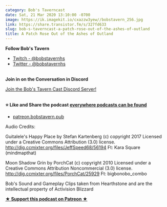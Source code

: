 ```yaml
---
category: Bob's Taverncast
date: Sat, 21 Mar 2020 13:10:00 -0700
image: https://ik.imagekit.io/cxazzw3yew//bobstavern_256.jpg
link: https://share.transistor.fm/s/327fd633
slug: bob-s-taverncast-a-patch-rose-out-of-the-ashes-of-outland
title: A Patch Rose Out of the Ashes of Outland
---
```


<p><strong>Follow Bob's Tavern</strong></p><ul>
<li><a href="https://twitch.tv/bobstavernhs">Twitch - @bobstavernhs</a></li>
<li><a href="https://twitter.com/bobstavernhs">Twitter - @bobstavernhs</a></li>
</ul><p><strong><br />Join in on the Conversation in Discord</strong></p><p><a href="https://discord.gg/c2rFknG">Join the Bob's Tavern Cast Discord Server!<br /></a><br /></p><p><strong>⭐ Like and Share the podcast </strong><a href="http://bobstavern.pub/subscribe"><strong>everywhere podcasts can be found</strong></a></p><ul><li><a href="http://patreon.bobstavern.pub/">patreon.bobstavern.pub</a></li></ul><p>Audio Credits:</p><p>Guitalele's Happy Place by Stefan Kartenberg (c) copyright 2017 Licensed under a Creative Commons Attribution (3.0) license. <a href="http://dig.ccmixter.org/files/JeffSpeed68/56194">http://dig.ccmixter.org/files/JeffSpeed68/56194</a> Ft: Kara Square (mindmapthat)</p><p>Moon Shadow Grin by PorchCat (c) copyright 2010 Licensed under a Creative Commons Attribution Noncommercial (3.0) license. <a href="http://dig.ccmixter.org/files/PorchCat/25929">http://dig.ccmixter.org/files/PorchCat/25929</a> Ft: bigbonobo_combo</p><p>Bob's Sound and Gameplay Clips taken from Hearthstone and are the intellectual property of Activision Blizzard</p><p><strong><a href="http://patreon.bobstavern.pub" rel="payment" title="★ Support this podcast on Patreon ★">★ Support this podcast on Patreon ★</a></strong></p>